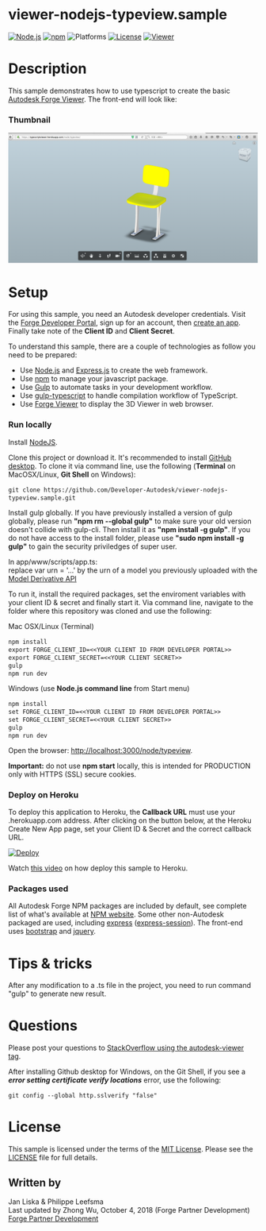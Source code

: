# viewer-nodejs-typeview.sample

[![Node.js](https://img.shields.io/badge/Node.js-6.0.0-blue.svg)](https://nodejs.org/)
[![npm](https://img.shields.io/badge/npm-3.8.6-blue.svg)](https://www.npmjs.com/)
![Platforms](https://img.shields.io/badge/platform-windows%20%7C%20osx%20%7C%20linux-lightgray.svg)
[![License](http://img.shields.io/:license-mit-blue.svg)](http://opensource.org/licenses/MIT)
[![Viewer](https://img.shields.io/badge/Viewer-v6-green.svg)](https://forge.autodesk.com/en/docs/viewer/v6/developers_guide/overview/)
# Description

This sample demonstrates how to use typescript to create the basic [Autodesk Forge Viewer](https://forge.autodesk.com/en/docs/viewer/v6/developers_guide/overview/). The front-end will look like:

### Thumbnail
![thumbnail](/thumbnail.png)

# Setup

For using this sample, you need an Autodesk developer credentials. Visit the [Forge Developer Portal](https://developer.autodesk.com), sign up for an account, then [create an app](https://developer.autodesk.com/myapps/create). Finally take note of the **Client ID** and **Client Secret**.

To understand this sample, there are a couple of technologies as follow you need to be prepared: 
* Use [Node.js](https://nodejs.org) and [Express.js](http://expressjs.com) to create the web framework.
* Use [npm](https://www.npmjs.com) to manage your javascript package.
* Use [Gulp](https://www.npmjs.com/package/gulp) to automate tasks in your development workflow.
* Use [gulp-typescript](https://www.npmjs.com/package/gulp-typescript) to handle compilation workflow of TypeScript.
* Use [Forge Viewer](https://forge.autodesk.com/en/docs/viewer/v6/) to display the 3D Viewer in web browser.

### Run locally

Install [NodeJS](https://nodejs.org).

Clone this project or download it. It's recommended to install [GitHub desktop](https://desktop.github.com/). To clone it via command line, use the following (**Terminal** on MacOSX/Linux, **Git Shell** on Windows):

    git clone https://github.com/Developer-Autodesk/viewer-nodejs-typeview.sample.git

Install gulp globally. If you have previously installed a version of gulp globally, please run **"npm rm --global gulp"** to make sure your old version doesn't collide with gulp-cli. Then install it as **"npm install -g gulp"**. If you do not have access to the install folder, please use **"sudo npm install -g gulp"** to gain the security priviledges of super user.

In app/www/scripts/app.ts:</br>
replace var urn = '...' by the urn of a model you previously uploaded with the [Model Derivative API](https://forge.autodesk.com/en/docs/model-derivative/v2/tutorials/prepare-file-for-viewer/)

To run it, install the required packages, set the enviroment variables with your client ID & secret and finally start it. Via command line, navigate to the folder where this repository was cloned and use the following:


Mac OSX/Linux (Terminal)

    npm install
    export FORGE_CLIENT_ID=<<YOUR CLIENT ID FROM DEVELOPER PORTAL>>
    export FORGE_CLIENT_SECRET=<<YOUR CLIENT SECRET>>
    gulp
    npm run dev

Windows (use **Node.js command line** from Start menu)

    npm install
    set FORGE_CLIENT_ID=<<YOUR CLIENT ID FROM DEVELOPER PORTAL>>
    set FORGE_CLIENT_SECRET=<<YOUR CLIENT SECRET>>
    gulp
    npm run dev




Open the browser: [http://localhost:3000/node/typeview](http://localhost:3000/node/typeview).

**Important:** do not use **npm start** locally, this is intended for PRODUCTION only with HTTPS (SSL) secure cookies.

### Deploy on Heroku

To deploy this application to Heroku, the **Callback URL** must use your .herokuapp.com address. After clicking on the button below, at the Heroku Create New App page, set your Client ID & Secret and the correct callback URL.

[![Deploy](https://www.herokucdn.com/deploy/button.svg)](https://heroku.com/deploy)

Watch [this video](https://www.youtube.com/watch?v=Oqa9O20Gj0c) on how deploy this sample to Heroku.


### Packages used

All Autodesk Forge NPM packages are included by default, see complete list of what's available at [NPM website](https://www.npmjs.com/browse/keyword/autodesk). Some other non-Autodesk packaged are used, including [express](https://www.npmjs.com/package/express) ([express-session](https://www.npmjs.com/package/express-session)). The front-end uses [bootstrap](https://www.npmjs.com/package/bootstrap) and [jquery](https://www.npmjs.com/package/jquery).

# Tips & tricks

After any modification to a .ts file in the project, you need to run command "gulp" to generate new result.


# Questions

Please post your questions to [StackOverflow using the autodesk-viewer tag](http://stackoverflow.com/questions/tagged/autodesk-viewer).

After installing Github desktop for Windows, on the Git Shell, if you see a ***error setting certificate verify locations*** error, use the following:

    git config --global http.sslverify "false"

# License

This sample is licensed under the terms of the [MIT License](http://opensource.org/licenses/MIT).
Please see the [LICENSE](LICENSE) file for full details.

## Written by

Jan Liska & Philippe Leefsma<br/> 
Last updated by Zhong Wu, October 4, 2018 (Forge Partner Development)<br />
[Forge Partner Development](http://forge.autodesk.com)<br/>
